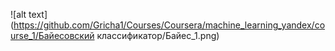 ![alt text](https://github.com/Gricha1/Courses/Coursera/machine_learning_yandex/course_1/Байесовский классификатор/Байес_1.png)
